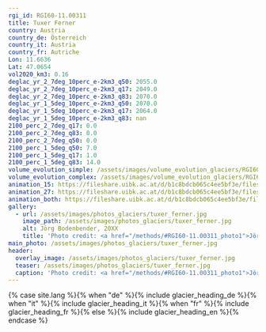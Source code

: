 ```yaml
---
rgi_id: RGI60-11.00311
title: Tuxer Ferner
country: Austria
country_de: Österreich
country_it: Austria
country_fr: Autriche
Lon: 11.6636
Lat: 47.0654
vol2020_km3: 0.16
deglac_yr_2_7deg_10perc_e-2km3_q50: 2055.0
deglac_yr_2_7deg_10perc_e-2km3_q17: 2049.0
deglac_yr_2_7deg_10perc_e-2km3_q83: 2070.0
deglac_yr_1_5deg_10perc_e-2km3_q50: 2070.0
deglac_yr_1_5deg_10perc_e-2km3_q17: 2064.0
deglac_yr_1_5deg_10perc_e-2km3_q83: nan
2100_perc_2_7deg_q17: 0.0
2100_perc_2_7deg_q83: 0.0
2100_perc_2_7deg_q50: 0.0
2100_perc_1_5deg_q50: 7.0
2100_perc_1_5deg_q17: 1.0
2100_perc_1_5deg_q83: 14.0
volume_evolution_simple: /assets/images/volume_evolution_glaciers/RGI60-11.00311_simple_en.png
volume_evolution_complex: /assets/images/volume_evolution_glaciers/RGI60-11.00311_complex_en.png
animation_15: https://fileshare.uibk.ac.at/d/b1c8bdcb065c4ee5bf3e/files/?p=%2FRGI60-11.00311_%2B1.5%C2%B0C.mp4&dl=1
animation_27: https://fileshare.uibk.ac.at/d/b1c8bdcb065c4ee5bf3e/files/?p=%2FRGI60-11.00311_%2B2.7%C2%B0C.mp4&dl=1
animation_both: https://fileshare.uibk.ac.at/d/b1c8bdcb065c4ee5bf3e/files/?p=%2FRGI60-11.00311_both.mp4&dl=1
gallery:
  - url: /assets/images/photos_glaciers/tuxer_ferner.jpg
    image_path: /assets/images/photos_glaciers/tuxer_ferner.jpg
    alt: Jörg Bodenbender, 20XX
    title: 'Photo credit: <a href="/methods/#RGI60-11.00311_photo1">Jörg Bodenbender, 20XX</a>'
main_photo: /assets/images/photos_glaciers/tuxer_ferner.jpg
header:
  overlay_image: /assets/images/photos_glaciers/tuxer_ferner.jpg
  teaser: /assets/images/photos_glaciers/tuxer_ferner.jpg
  caption: 'Photo credit: <a href="/methods/#RGI60-11.00311_photo1">Jörg Bodenbender, 20XX</a>'
---
```

{% case site.lang %}{% when "de" %}{% include glacier_heading_de %}{% when "it" %}{% include glacier_heading_it %}{% when "fr" %}{% include glacier_heading_fr %}{% else %}{% include glacier_heading_en %}{% endcase %}